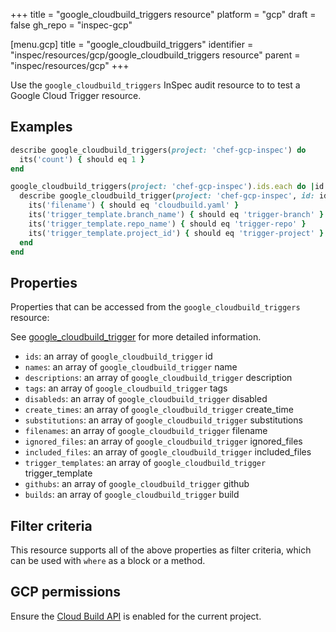 +++
title = "google_cloudbuild_triggers resource"
platform = "gcp"
draft = false
gh_repo = "inspec-gcp"

[menu.gcp]
title = "google_cloudbuild_triggers"
identifier = "inspec/resources/gcp/google_cloudbuild_triggers resource"
parent = "inspec/resources/gcp"
+++

Use the `google_cloudbuild_triggers` InSpec audit resource to to test a Google Cloud Trigger resource.

## Examples

```ruby
describe google_cloudbuild_triggers(project: 'chef-gcp-inspec') do
  its('count') { should eq 1 }
end

google_cloudbuild_triggers(project: 'chef-gcp-inspec').ids.each do |id|
  describe google_cloudbuild_trigger(project: 'chef-gcp-inspec', id: id) do
    its('filename') { should eq 'cloudbuild.yaml' }
    its('trigger_template.branch_name') { should eq 'trigger-branch' }
    its('trigger_template.repo_name') { should eq 'trigger-repo' }
    its('trigger_template.project_id') { should eq 'trigger-project' }
  end
end
```

## Properties

Properties that can be accessed from the `google_cloudbuild_triggers` resource:

See [google_cloudbuild_trigger](google_cloudbuild_trigger) for more detailed information.

  * `ids`: an array of `google_cloudbuild_trigger` id
  * `names`: an array of `google_cloudbuild_trigger` name
  * `descriptions`: an array of `google_cloudbuild_trigger` description
  * `tags`: an array of `google_cloudbuild_trigger` tags
  * `disableds`: an array of `google_cloudbuild_trigger` disabled
  * `create_times`: an array of `google_cloudbuild_trigger` create_time
  * `substitutions`: an array of `google_cloudbuild_trigger` substitutions
  * `filenames`: an array of `google_cloudbuild_trigger` filename
  * `ignored_files`: an array of `google_cloudbuild_trigger` ignored_files
  * `included_files`: an array of `google_cloudbuild_trigger` included_files
  * `trigger_templates`: an array of `google_cloudbuild_trigger` trigger_template
  * `githubs`: an array of `google_cloudbuild_trigger` github
  * `builds`: an array of `google_cloudbuild_trigger` build

## Filter criteria

This resource supports all of the above properties as filter criteria, which can be used
with `where` as a block or a method.

## GCP permissions

Ensure the [Cloud Build API](https://console.cloud.google.com/apis/library/cloudbuild.googleapis.com/) is enabled for the current project.
